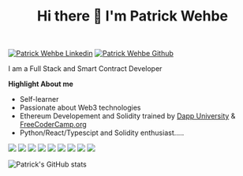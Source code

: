
<h1 align="center">Hi there 👋 I'm Patrick Wehbe</h1>
<br />
    
[![Patrick Wehbe Linkedin](https://img.shields.io/badge/LinkedIn-0077B5?style=for-the-badge&logo=linkedin&logoColor=white)](https://www.linkedin.com/in/patrick-wehbe/)
[![Patrick Wehbe Github](https://img.shields.io/badge/Github-000000?style=for-the-badge&logo=github&logoColor=white&bgColor=black)](https://www.github.com/patrickwehbe/)

<p>I am a Full Stack and Smart Contract Developer</p>

**Highlight About me**
- Self-learner
- Passionate about Web3 technologies
- Ethereum Developement and Solidity trained by [Dapp University](https:dappuniveristy.com) & [FreeCoderCamp.org](https://www.youtube.com/watch?v=M576WGiDBdQ&t=10990s)
- Python/React/Typescipt and Solidity enthusiast.....

<p>
<img src ="https://img.shields.io/badge/Solidity-3C3C3D?style=for-the-badge&logo=Solidity&logoColor=white"/>
<img src ="https://img.shields.io/badge/Smart Contract-3C3C3D?style=for-the-badge&logo=SmartContract&logoColor=white"/>
<img src ="https://img.shields.io/badge/React-20232A?style=for-the-badge&logo=react&logoColor=61DAFB"/>
<img src ="https://img.shields.io/badge/html5-%23E34F26.svg?style=for-the-badge&logo=html5&logoColor=white"/>
<img src ="https://img.shields.io/badge/javascript-%23323330.svg?style=for-the-badge&logo=javascript&logoColor=%23F7DF1E"/>
<img src ="https://img.shields.io/badge/-hardhat-%23C21325?style=for-the-badge&logo=hardhat&logoColor=white)"/>
<img src ="https://img.shields.io/badge/-truffle-%23C21325?style=for-the-badge&logo=hardhat&logoColor=white)"/>
<img src ="https://img.shields.io/badge/-we3js-%23C21325?style=for-the-badge&logo=hardhat&logoColor=white)"/>
<img src ="https://img.shields.io/badge/-ganache-%23C21325?style=for-the-badge&logo=hardhat&logoColor=white)"/>
</p>

![Patrick's GitHub stats](https://github-readme-stats.vercel.app/api?username=patrickwehbe&show_icons=true&theme=radical)
